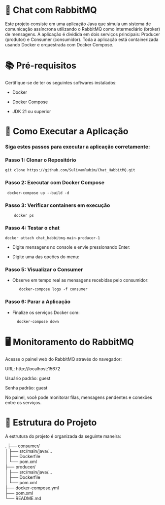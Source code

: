 # 📡 Chat com RabbitMQ

Este projeto consiste em uma aplicação Java que simula um sistema de comunicação assíncrona utilizando o RabbitMQ como intermediário (broker) de mensagens. A aplicação é dividida em dois serviços principais: Producer (produtor) e Consumer (consumidor). Toda a aplicação está containerizada usando Docker e orquestrada com Docker Compose.

# 📚 Pré-requisitos
Certifique-se de ter os seguintes softwares instalados:

- Docker

- Docker Compose

- JDK 21 ou superior

# 🚀 Como Executar a Aplicação
 ### Siga estes passos para executar a aplicação corretamente:

### Passo 1: Clonar o Repositório

    git clone https://github.com/SulivamRubim/Chat_HabbitMQ.git


### Passo 2: Executar com Docker Compose

     docker-compose up --build -d

### Passo 3: Verificar containers em execução

        docker ps

### Passo 4: Testar o chat

    docker attach chat_habbitmq-main-producer-1

- Digite mensagens no console e envie pressionando Enter:

- Digite uma das opcões do menu:

### Passo 5: Visualizar o Consumer

- Observe em tempo real as mensagens recebidas pelo consumidor:

         docker-compose logs -f consumer 

### Passo 6: Parar a Aplicação

- Finalize os serviços Docker com:

        docker-compose down

# 🖥️ Monitoramento do RabbitMQ

Acesse o painel web do RabbitMQ através do navegador:

URL: http://localhost:15672

Usuário padrão: guest

Senha padrão: guest

No painel, você pode monitorar filas, mensagens pendentes e conexões entre os serviços.

# 📂 Estrutura do Projeto

A estrutura do projeto é organizada da seguinte maneira:

.
├── consumer/                  
│   ├── src/main/java/...      
│   ├── Dockerfile             
│   └── pom.xml                
├── producer/                  
│   ├── src/main/java/...       
│   ├── Dockerfile              
│   └── pom.xml                 
├── docker-compose.yml          
├── pom.xml                     
└── README.md                 
